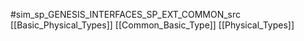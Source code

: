 #sim_sp_GENESIS_INTERFACES_SP_EXT_COMMON_src
[[Basic_Physical_Types]]
[[Common_Basic_Type]]
[[Physical_Types]]
